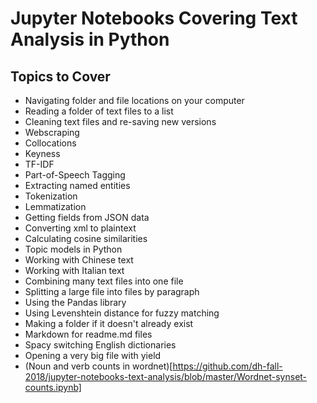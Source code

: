# Jupyter Notebooks Covering Text Analysis in Python

## Topics to Cover

- Navigating folder and file locations on your computer
- Reading a folder of text files to a list
- Cleaning text files and re-saving new versions
- Webscraping
- Collocations
- Keyness
- TF-IDF
- Part-of-Speech Tagging
- Extracting named entities
- Tokenization
- Lemmatization
- Getting fields from JSON data
- Converting xml to plaintext
- Calculating cosine similarities
- Topic models in Python
- Working with Chinese text 
- Working with Italian text
- Combining many text files into one file
- Splitting a large file into files by paragraph
- Using the Pandas library
- Using Levenshtein distance for fuzzy matching
- Making a folder if it doesn't already exist
- Markdown for readme.md files
- Spacy switching English dictionaries
- Opening a very big file with yield
- (Noun and verb counts in wordnet)[https://github.com/dh-fall-2018/jupyter-notebooks-text-analysis/blob/master/Wordnet-synset-counts.ipynb]
